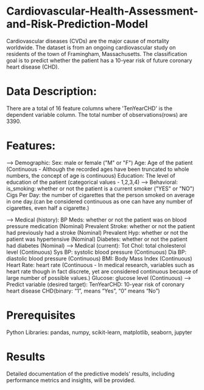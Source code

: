 # Cardiovascular-Health-Assessment-and-Risk-Prediction-Model
Cardiovascular diseases (CVDs) are the major cause of mortality worldwide.  The dataset is from an ongoing cardiovascular study on residents of the town of Framingham, Massachusetts. The classification goal is to predict whether the patient has a 10-year risk of future coronary heart disease (CHD). 

# Data Description:
There are a total of 16 feature columns where 'TenYearCHD' is the dependent variable column. The total number of observations(rows) are 3390.

# Features:
--> Demographic:
Sex: male or female ("M" or "F")
Age: Age of the patient (Continuous - Although the recorded ages have been truncated to whole numbers, the concept of age is continuous)
Education: The level of education of the patient (categorical values - 1,2,3,4)
--> Behavioral:
 is_smoking: whether or not the patient is a current smoker ("YES" or "NO")
Cigs Per Day: the number of cigarettes that the person smoked on average in one day.(can be considered continuous as one can have any number of cigarettes, even half a cigarette.)

--> Medical (history):
BP Meds: whether or not the patient was on blood pressure medication (Nominal)
Prevalent Stroke: whether or not the patient had previously had a stroke (Nominal)
Prevalent Hyp: whether or not the patient was hypertensive (Nominal)
Diabetes: whether or not the patient had diabetes (Nominal)
--> Medical (current):
Tot Chol: total cholesterol level (Continuous)
Sys BP: systolic blood pressure (Continuous)
Dia BP: diastolic blood pressure (Continuous)
BMI: Body Mass Index (Continuous)
Heart Rate: heart rate (Continuous - In medical research, variables such as heart rate though in fact discrete, yet are considered continuous because of large number of possible values.)
Glucose: glucose level (Continuous)
--> Predict variable (desired target):
TenYearCHD: 10-year risk of coronary heart disease CHD(binary: “1”, means “Yes”, “0” means “No”)

# Prerequisites
Python 
Libraries: pandas, numpy, scikit-learn, matplotlib, seaborn, jupyter

# Results
Detailed documentation of the predictive models' results, including performance metrics and insights, will be provided.

